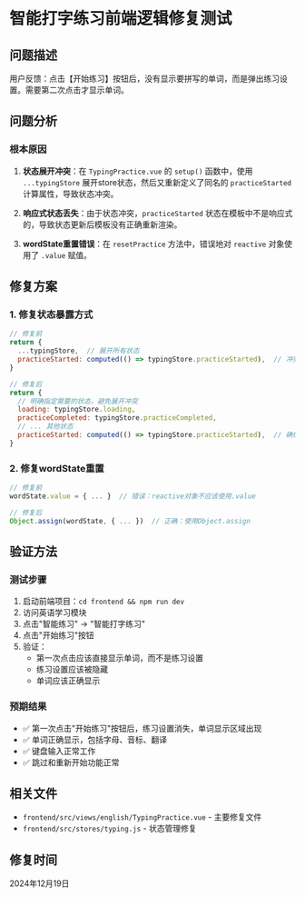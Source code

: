# 智能打字练习前端逻辑修复测试

## 问题描述
用户反馈：点击【开始练习】按钮后，没有显示要拼写的单词，而是弹出练习设置。需要第二次点击才显示单词。

## 问题分析

### 根本原因
1. **状态展开冲突**：在 `TypingPractice.vue` 的 `setup()` 函数中，使用 `...typingStore` 展开store状态，然后又重新定义了同名的 `practiceStarted` 计算属性，导致状态冲突。

2. **响应式状态丢失**：由于状态冲突，`practiceStarted` 状态在模板中不是响应式的，导致状态更新后模板没有正确重新渲染。

3. **wordState重置错误**：在 `resetPractice` 方法中，错误地对 `reactive` 对象使用了 `.value` 赋值。

## 修复方案

### 1. 修复状态暴露方式
```javascript
// 修复前
return {
  ...typingStore,  // 展开所有状态
  practiceStarted: computed(() => typingStore.practiceStarted),  // 冲突
}

// 修复后
return {
  // 明确指定需要的状态，避免展开冲突
  loading: typingStore.loading,
  practiceCompleted: typingStore.practiceCompleted,
  // ... 其他状态
  practiceStarted: computed(() => typingStore.practiceStarted),  // 确保响应式
}
```

### 2. 修复wordState重置
```javascript
// 修复前
wordState.value = { ... }  // 错误：reactive对象不应该使用.value

// 修复后
Object.assign(wordState, { ... })  // 正确：使用Object.assign
```

## 验证方法

### 测试步骤
1. 启动前端项目：`cd frontend && npm run dev`
2. 访问英语学习模块
3. 点击"智能练习" -> "智能打字练习"
4. 点击"开始练习"按钮
5. 验证：
   - 第一次点击应该直接显示单词，而不是练习设置
   - 练习设置应该被隐藏
   - 单词应该正确显示

### 预期结果
- ✅ 第一次点击"开始练习"按钮后，练习设置消失，单词显示区域出现
- ✅ 单词正确显示，包括字母、音标、翻译
- ✅ 键盘输入正常工作
- ✅ 跳过和重新开始功能正常

## 相关文件
- `frontend/src/views/english/TypingPractice.vue` - 主要修复文件
- `frontend/src/stores/typing.js` - 状态管理修复

## 修复时间
2024年12月19日

